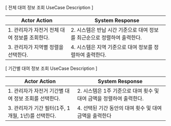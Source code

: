 [ 전체 대여 정보 조회 UseCase Description ]

| Actor Action                                  | System Response                                                          |
| --------------------------------------------- | ------------------------------------------------------------------------ |
| 1. 관리자가 자전거 전체 대여 정보를 조회한다. | 2. 시스템은 반납 시간 기준으로 대여 정보를 최근순으로 정렬하여 출력한다. |
| 3. 관리자가 지역별 정렬을 선택한다.           | 4. 시스템은 지역 기준으로 대여 정보를 정렬하여 출력한다.                 |

[ 기간별 대여 정보 조회 UseCase Description ]

| Actor Action                                         | System Response                                                      |
| ---------------------------------------------------- | -------------------------------------------------------------------- |
| 1. 관리자가 자전거 기간별 대여 정보 조회를 선택한다. | 2. 시스템은 1주 기준으로 대여 횟수 및 대여 금액을 정렬하여 출력한다. |
| 3. 관리자가 기간 필터(1주, 1개월, 1년)를 선택한다.   | 4. 선택된 기간 동안의 대여 횟수 및 대여 금액을 출력한다              |
